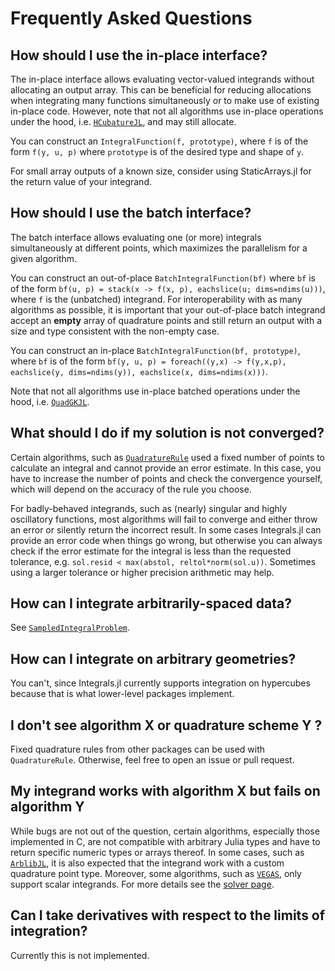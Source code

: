 # Frequently Asked Questions

## How should I use the in-place interface?

The in-place interface allows evaluating vector-valued integrands without
allocating an output array. This can be beneficial for reducing allocations when
integrating many functions simultaneously or to make use of existing in-place
code. However, note that not all algorithms use in-place operations under the
hood, i.e. [`HCubatureJL`](@ref), and may still allocate.

You can construct an `IntegralFunction(f, prototype)`, where `f` is of the form
`f(y, u, p)` where `prototype` is of the desired type and shape of `y`.

For small array outputs of a known size, consider using StaticArrays.jl for the
return value of your integrand.

## How should I use the batch interface?

The batch interface allows evaluating one (or more) integrals simultaneously at
different points, which maximizes the parallelism for a given algorithm.

You can construct an out-of-place `BatchIntegralFunction(bf)` where `bf` is of
the form `bf(u, p) = stack(x -> f(x, p), eachslice(u; dims=ndims(u)))`, where
`f` is the (unbatched) integrand.
For interoperability with as many algorithms as possible, it is important that your out-of-place batch integrand accept an **empty** array of quadrature points and still return an output with a size and type consistent with the non-empty case.

You can construct an in-place `BatchIntegralFunction(bf, prototype)`, where `bf`
is of the form `bf(y, u, p) = foreach((y,x) -> f(y,x,p), eachslice(y, dims=ndims(y)), eachslice(x, dims=ndims(x)))`.

Note that not all algorithms use in-place batched operations under the hood,
i.e. [`QuadGKJL`](@ref).

## What should I do if my solution is not converged?

Certain algorithms, such as [`QuadratureRule`](@ref) used a fixed number of points to
calculate an integral and cannot provide an error estimate. In this case, you
have to increase the number of points and check the convergence yourself, which
will depend on the accuracy of the rule you choose.

For badly-behaved integrands, such as (nearly) singular and highly oscillatory
functions, most algorithms will fail to converge and either throw an error or
silently return the incorrect result. In some cases Integrals.jl can provide an
error code when things go wrong, but otherwise you can always check if the error
estimate for the integral is less than the requested tolerance, e.g. `sol.resid
< max(abstol, reltol*norm(sol.u))`. Sometimes using a larger tolerance or higher
precision arithmetic may help.

## How can I integrate arbitrarily-spaced data?

See [`SampledIntegralProblem`](@ref).

## How can I integrate on arbitrary geometries?

You can't, since Integrals.jl currently supports integration on hypercubes
because that is what lower-level packages implement.

## I don't see algorithm X or quadrature scheme Y ?

Fixed quadrature rules from other packages can be used with `QuadratureRule`.
Otherwise, feel free to open an issue or pull request.

## My integrand works with algorithm X but fails on algorithm Y

While bugs are not out of the question, certain algorithms, especially those implemented in C, are not compatible with arbitrary Julia types and have to return specific numeric types or arrays thereof.
In some cases, such as [`ArblibJL`](@ref), it is also expected that the integrand work with a custom quadrature point type.
Moreover, some algorithms, such as [`VEGAS`](@ref), only support scalar integrands.
For more details see the [solver page](solvers).

## Can I take derivatives with respect to the limits of integration?

Currently this is not implemented.
